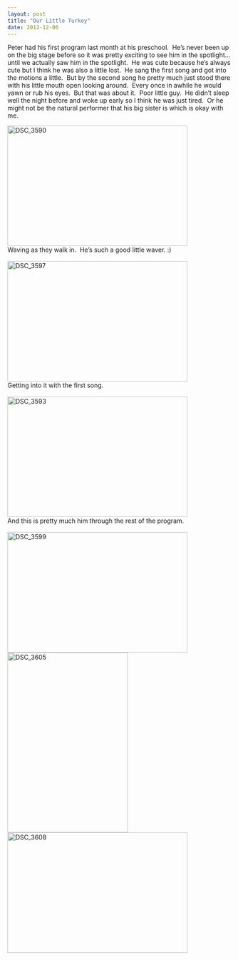 ```yaml
---
layout: post
title: "Our Little Turkey"
date: 2012-12-06
---
```


<blockquote></blockquote>  <p>Peter had his first program last month at his preschool.&#160; He’s never been up on the big stage before so it was pretty exciting to see him in the spotlight…until we actually saw him in the spotlight.&#160; He was cute because he’s always cute but I think he was also a little lost.&#160; He sang the first song and got into the motions a little.&#160; But by the second song he pretty much just stood there with his little mouth open looking around.&#160; Every once in awhile he would yawn or rub his eyes.&#160; But that was about it.&#160; Poor little guy.&#160; He didn’t sleep well the night before and woke up early so I think he was just tired.&#160; Or he might not be the natural performer that his big sister is which is okay with me.&#160; </p>  <p><a href="http://www.thepaladinos.com/image.axd?picture=Windows-Live-Writer/Our-Little-Turkey/01028A69/DSC_3590.jpg" target="_blank"><img style="background-image: none; border-bottom: 0px; border-left: 0px; margin: 0px; padding-left: 0px; padding-right: 0px; display: inline; border-top: 0px; border-right: 0px; padding-top: 0px" title="DSC_3590" border="0" alt="DSC_3590" src="http://www.thepaladinos.com/image.axd?picture=Windows-Live-Writer/Our-Little-Turkey/775A1C32/DSC_3590_thumb.jpg" width="404" height="270" /></a>    <br />Waving as they walk in.&#160; He’s such a good little waver. :)    <br />    <br /><a href="http://www.thepaladinos.com/image.axd?picture=Windows-Live-Writer/Our-Little-Turkey/56D2DC80/DSC_3597.jpg" target="_blank"><img style="background-image: none; border-bottom: 0px; border-left: 0px; margin: 0px; padding-left: 0px; padding-right: 0px; display: inline; border-top: 0px; border-right: 0px; padding-top: 0px" title="DSC_3597" border="0" alt="DSC_3597" src="http://www.thepaladinos.com/image.axd?picture=Windows-Live-Writer/Our-Little-Turkey/3EEBF55A/DSC_3597_thumb.jpg" width="404" height="270" /></a>    <br />Getting into it with the first song.&#160; <br />    <br /><a href="http://www.thepaladinos.com/image.axd?picture=Windows-Live-Writer/Our-Little-Turkey/0C1BEEE6/DSC_3593.jpg" target="_blank"><img style="background-image: none; border-right-width: 0px; padding-left: 0px; padding-right: 0px; display: inline; border-top-width: 0px; border-bottom-width: 0px; border-left-width: 0px; padding-top: 0px" title="DSC_3593" border="0" alt="DSC_3593" src="http://www.thepaladinos.com/image.axd?picture=Windows-Live-Writer/Our-Little-Turkey/572EE9A8/DSC_3593_thumb.jpg" width="404" height="270" /></a>    <br />And this is pretty much him through the rest of the program.&#160; <br />    <br /><a href="http://www.thepaladinos.com/image.axd?picture=Windows-Live-Writer/Our-Little-Turkey/1A96EB0B/DSC_3599.jpg" target="_blank"><img style="background-image: none; border-bottom: 0px; border-left: 0px; margin: 0px; padding-left: 0px; padding-right: 0px; display: inline; border-top: 0px; border-right: 0px; padding-top: 0px" title="DSC_3599" border="0" alt="DSC_3599" src="http://www.thepaladinos.com/image.axd?picture=Windows-Live-Writer/Our-Little-Turkey/653DB2D8/DSC_3599_thumb.jpg" width="404" height="270" /></a>    <br /><a href="http://www.thepaladinos.com/image.axd?picture=Windows-Live-Writer/Our-Little-Turkey/048059AC/DSC_3605.jpg" target="_blank"><img style="background-image: none; border-bottom: 0px; border-left: 0px; margin: 0px; padding-left: 0px; padding-right: 0px; display: inline; border-top: 0px; border-right: 0px; padding-top: 0px" title="DSC_3605" border="0" alt="DSC_3605" src="http://www.thepaladinos.com/image.axd?picture=Windows-Live-Writer/Our-Little-Turkey/7086C715/DSC_3605_thumb.jpg" width="270" height="404" /></a><a href="http://www.thepaladinos.com/image.axd?picture=Windows-Live-Writer/Our-Little-Turkey/01F727EE/DSC_3608.jpg" target="_blank"><img style="background-image: none; border-bottom: 0px; border-left: 0px; padding-left: 0px; padding-right: 0px; display: inline; border-top: 0px; border-right: 0px; padding-top: 0px" title="DSC_3608" border="0" alt="DSC_3608" src="http://www.thepaladinos.com/image.axd?picture=Windows-Live-Writer/Our-Little-Turkey/652D8D0B/DSC_3608_thumb.jpg" width="404" height="270" /></a></p>
